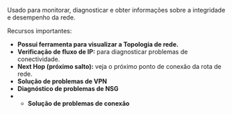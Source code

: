 Usado para monitorar, diagnosticar e obter informações sobre a integridade e desempenho da rede.

Recursos importantes:
- **Possui ferramenta para visualizar a Topologia de rede.**
- **Verificação de fluxo de IP:** para diagnosticar problemas de conectividade.
- **Next Hop (próximo salto):** veja o próximo ponto de conexão da rota de rede.
- **Solução de problemas de VPN**
- **Diagnóstico de problemas de NSG**
- - **Solução de problemas de conexão**
